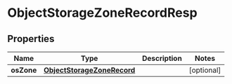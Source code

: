 # ObjectStorageZoneRecordResp

## Properties
Name | Type | Description | Notes
------------ | ------------- | ------------- | -------------
**osZone** | [**ObjectStorageZoneRecord**](ObjectStorageZoneRecord.md) |  |  [optional]
